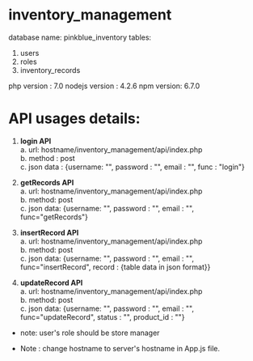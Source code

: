 # inventory_management

database name: pinkblue_inventory
tables:
1. users
2. roles
3. inventory_records

php version : 7.0
nodejs version : 4.2.6
npm version: 6.7.0


# API usages details:

1. <b>login API</b> <br>
  a. url: hostname/inventory_management/api/index.php <br>
  b. method : post <br> 
  c. json data : {username: "", password : "", email : "", func : "login"} <br>


2. <b> getRecords API </b> <br>
  a. url: hostname/inventory_management/api/index.php <br>
  b. method: post <br>
  c. json data:  {username: "", password : "", email : "", func="getRecords"} <br>

3. <b>insertRecord API </b>  <br>
  a. url: hostname/inventory_management/api/index.php <br>
  b. method: post <br>
  c. json data:  {username: "", password : "", email : "", func="insertRecord", record : {table data in json format}} <br>

4. <b>updateRecord API</b> <br>
  a. url: hostname/inventory_management/api/index.php <br>
  b. method: post <br>
  c. json data:  {username: "", password : "", email : "", func="updateRecord", status : "", product_id : ""} <br>
  * note: user's role should be store manager


* Note : change hostname to server's hostname in App.js file.
